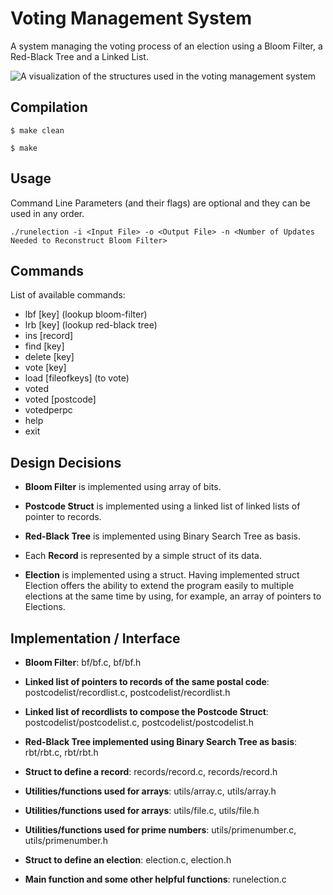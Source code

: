 # Voting Management System
A system managing the voting process of an election using a Bloom Filter, a Red-Black Tree and a Linked List.

![A visualization of the structures used in the voting management system](https://siatras.dev/img/voting-management-system.jpg)
## Compilation
`$ make clean`

`$ make`

## Usage
Command Line Parameters (and their flags) are optional and they can be used in any order.

`./runelection -i <Input File> -o <Output File> -n <Number of Updates Needed to Reconstruct Bloom Filter>`

## Commands
List of available commands:
- lbf [key] (lookup bloom-filter)
- lrb [key] (lookup red-black tree)
- ins [record]
- find [key]
- delete [key]
- vote [key]
- load [fileofkeys] (to vote)
- voted
- voted [postcode]
- votedperpc
- help
- exit

## Design Decisions
- **Bloom Filter** is implemented using array of bits.

- **Postcode Struct** is implemented using a linked list of linked lists of pointer to records.

- **Red-Black Tree** is implemented using Binary Search Tree as basis.

- Each **Record** is represented by a simple struct of its data.

- **Election** is implemented using a struct. Having implemented struct Election offers the ability to extend the program easily to multiple elections at the same time by using, for example, an array of pointers to Elections.

## Implementation / Interface
- **Bloom Filter**: bf/bf.c, bf/bf.h

- **Linked list of pointers to records of the same postal code**: postcodelist/recordlist.c, postcodelist/recordlist.h
- **Linked list of recordlists to compose the Postcode Struct**: postcodelist/postcodelist.c, postcodelist/postcodelist.h

- **Red-Black Tree implemented using Binary Search Tree as basis**: rbt/rbt.c, rbt/rbt.h

- **Struct to define a record**: records/record.c, records/record.h

- **Utilities/functions used for arrays**: utils/array.c, utils/array.h
- **Utilities/functions used for arrays**: utils/file.c, utils/file.h
- **Utilities/functions used for prime numbers**: utils/primenumber.c, utils/primenumber.h

- **Struct to define an election**: election.c, election.h

- **Main function and some other helpful functions**: runelection.c
